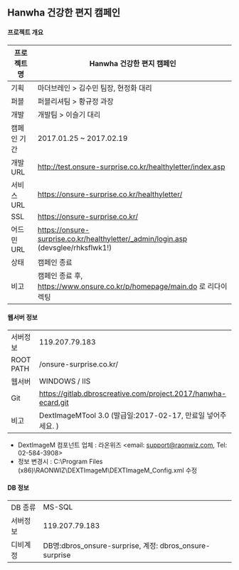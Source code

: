 ## Hanwha 건강한 편지 캠페인


#### 프로젝트 개요    
| 프로젝트명 | Hanwha 건강한 편지 캠페인 |
| ------ | ------ |
| 기획 | 마더브레인 > 김수민 팀장, 현정화 대리 |
| 퍼블 | 퍼블리셔팀 > 황규정 과장 |
| 개발 | 개발팀 > 이슬기 대리 |
| 캠페인 기간 | 2017.01.25 ~ 2017.02.19 |
| 개발 URL | http://test.onsure-surprise.co.kr/healthyletter/index.asp |
| 서비스 URL | https://onsure-surprise.co.kr/healthyletter/ |
| SSL | https://onsure-surprise.co.kr/ |
| 어드민 URL | https://onsure-surprise.co.kr/healthyletter/_admin/login.asp (devsglee/rhksflwk1!)|
| 상태 | 캠페인 종료 |
| 비고 | 캠페인 종료 후, https://www.onsure.co.kr/p/homepage/main.do 로 리다이렉팅 |


#### 웹서버 정보
|  |  |
| ------ | ------ |
| 서버정보 | 119.207.79.183 |
| ROOT PATH | /onsure-surprise.co.kr/ |
| 웹서버 | WINDOWS / IIS |
| Git | https://gitlab.dbroscreative.com/project.2017/hanwha-ecard.git |
| 비고 | DextImageMTool 3.0 (발급일:2017-02-17, 만료일 넣어주세요. )|
- DextImageM 컴포넌트 업체 : 라온위즈 <email: support@raonwiz.com, Tel: 02-584-3908>
- 정보 변경시 : C:\Program Files (x86)\RAONWIZ\DEXTImageM\DEXTImageM_Config.xml 수정

#### DB 정보
|  |  |
| ------ | ------ |
| DB 종류 | MS-SQL |
| 서버정보 | 119.207.79.183 |
| 디비계정 | DB명:dbros_onsure-surprise, 계정: dbros_onsure-surprise|
